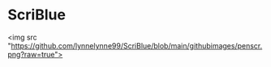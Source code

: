 # ScriBlue
<img src "https://github.com/lynnelynne99/ScriBlue/blob/main/githubimages/penscr.png?raw=true">
